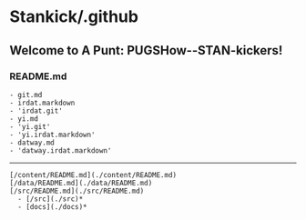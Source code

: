 #  Stankick/.github

##  Welcome to A Punt: PUGSHow--STAN-kickers!

###  README.md
    - git.md
    - irdat.markdown
    - 'irdat.git'
    - yi.md
    - 'yi.git'
    - 'yi.irdat.markdown'
    - datway.md
    - 'datway.irdat.markdown'
-----------------

    [/content/README.md](./content/README.md)
    [/data/README.md](./data/README.md)
    [/src/README.md](./src/README.md)
      - [/src](./src)*
      - [docs](./docs)*
